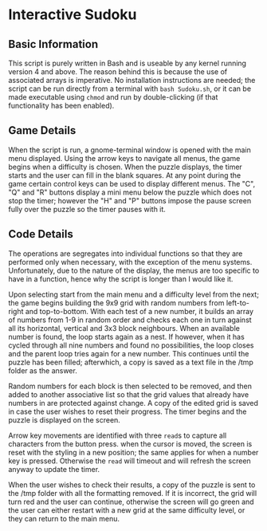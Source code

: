 # Interactive Sudoku

## Basic Information
This script is purely written in Bash and is useable by any kernel running version 4 and above. The reason behind this is because the use of associated arrays is imperative. No installation instructions are needed; the script can be run directly from a terminal with `bash Sudoku.sh`, or it can be made executable using `chmod` and run by double-clicking (if that functionality has been enabled).

## Game Details
When the script is run, a gnome-terminal window is opened with the main menu displayed. Using the arrow keys to navigate all menus, the game begins when a difficulty is chosen. When the puzzle displays, the timer starts and the user can fill in the blank squares. At any point during the game certain control keys can be used to display different menus. The "C", "Q" and "R" buttons display a mini menu below the puzzle which does not stop the timer; however the "H" and "P" buttons impose the pause screen fully over the puzzle so the timer pauses with it.

## Code Details
The operations are segregates into individual functions so that they are performed only when necessary, with the exception of the menu systems. Unfortunately, due to the nature of the display, the menus are too specific to have in a function, hence why the script is longer than I would like it.

Upon selecting start from the main menu and a difficulty level from the next; the game begins building the 9x9 grid with random numbers from left-to-right and top-to-bottom. With each test of a new number, it builds an array of numbers from 1-9 in random order and checks each one in turn against all its horizontal, vertical and 3x3 block neighbours. When an available number is found, the loop starts again as a nest. If however, when it has cycled through all nine numbers and found no possibilities, the loop closes and the parent loop tries again for a new number. This continues until the puzzle has been filled; afterwhich, a copy is saved as a text file in the /tmp folder as the answer.

Random numbers for each block is then selected to be removed, and then added to another associative list so that the grid values that already have numbers in are protected against change. A copy of the edited grid is saved in case the user wishes to reset their progress. The timer begins and the puzzle is displayed on the screen.

Arrow key movements are identified with three `read`s to capture all characters from the button press. when the cursor is moved, the screen is reset with the styling in a new position; the same applies for when a number key is pressed. Otherwise the `read` will timeout and will refresh the screen anyway to update the timer.

When the user wishes to check their results, a copy of the puzzle is sent to the /tmp folder with all the formatting removed. If it is incorrect, the grid will turn red and the user can continue, otherwise the screen will go green and the user can either restart with a new grid at the same difficulty level, or they can return to the main menu.
